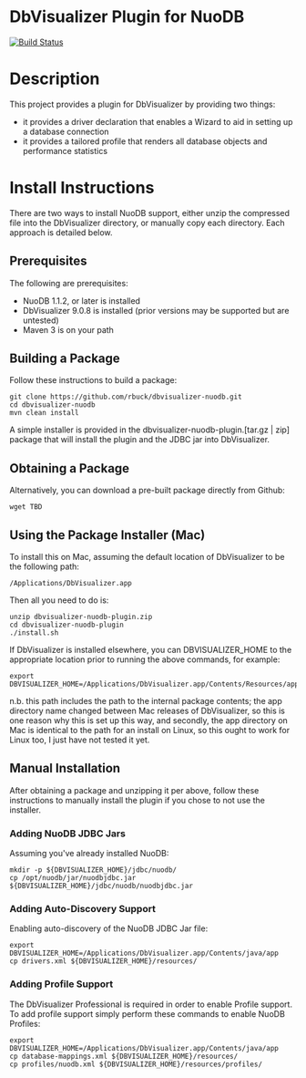 DbVisualizer Plugin for NuoDB
=============================

[<img src="https://api.travis-ci.org/rbuck/dbvisualizer-nuodb.png?branch=master" alt="Build Status" />](http://travis-ci.org/rbuck/dbvisualizer-nuodb)

# Description

This project provides a plugin for DbVisualizer by providing two things:

- it provides a driver declaration that enables a Wizard to aid in setting up a database connection
- it provides a tailored profile that renders all database objects and performance statistics


# Install Instructions

There are two ways to install NuoDB support, either unzip the compressed file
into the DbVisualizer directory, or manually copy each directory. Each approach
is detailed below.

## Prerequisites

The following are prerequisites:

- NuoDB 1.1.2, or later is installed
- DbVisualizer 9.0.8 is installed (prior versions may be supported but are untested)
- Maven 3 is on your path

## Building a Package

Follow these instructions to build a package:

    git clone https://github.com/rbuck/dbvisualizer-nuodb.git
    cd dbvisualizer-nuodb
    mvn clean install

A simple installer is provided in the dbvisualizer-nuodb-plugin.[tar.gz | zip]
package that will install the plugin and the JDBC jar into DbVisualizer.

## Obtaining a Package

Alternatively, you can download a pre-built package directly from Github:

    wget TBD

## Using the Package Installer (Mac)

To install this on Mac, assuming the default location of DbVisualizer to be the
following path:

    /Applications/DbVisualizer.app

Then all you need to do is:

    unzip dbvisualizer-nuodb-plugin.zip
    cd dbvisualizer-nuodb-plugin
    ./install.sh

If DbVisualizer is installed elsewhere, you can DBVISUALIZER_HOME to the appropriate
location prior to running the above commands, for example:

    export DBVISUALIZER_HOME=/Applications/DbVisualizer.app/Contents/Resources/app/

n.b. this path includes the path to the internal package contents; the app directory
name changed between Mac releases of DbVisualizer, so this is one reason why this
is set up this way, and secondly, the app directory on Mac is identical to the path
for an install on Linux, so this ought to work for Linux too, I just have not tested
it yet.

## Manual Installation

After obtaining a package and unzipping it per above, follow these instructions
to manually install the plugin if you chose to not use the installer.

### Adding NuoDB JDBC Jars

Assuming you've already installed NuoDB:

    mkdir -p ${DBVISUALIZER_HOME}/jdbc/nuodb/
    cp /opt/nuodb/jar/nuodbjdbc.jar ${DBVISUALIZER_HOME}/jdbc/nuodb/nuodbjdbc.jar

### Adding Auto-Discovery Support

Enabling auto-discovery of the NuoDB JDBC Jar file:

    export DBVISUALIZER_HOME=/Applications/DbVisualizer.app/Contents/java/app
    cp drivers.xml ${DBVISUALIZER_HOME}/resources/

### Adding Profile Support

The DbVisualizer Professional is required in order to enable Profile support.
To add profile support simply perform these commands to enable NuoDB Profiles:

    export DBVISUALIZER_HOME=/Applications/DbVisualizer.app/Contents/java/app
    cp database-mappings.xml ${DBVISUALIZER_HOME}/resources/
    cp profiles/nuodb.xml ${DBVISUALIZER_HOME}/resources/profiles/

